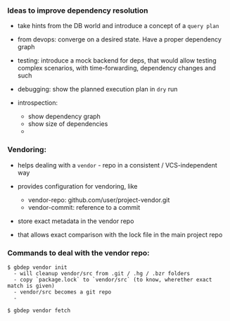 ### Ideas to improve dependency resolution

  - take hints from the DB world and introduce a concept of a `query plan`
  - from devops: converge on a desired state. Have a proper dependency graph
  - testing: introduce a mock backend for deps, that would allow testing complex scenarios, with time-forwarding, dependency changes and such
  - debugging: show the planned execution plan in `dry` run



  - introspection:
    - show dependency graph
    - show size of dependencies
    -


### Vendoring:
  - helps dealing with a `vendor` - repo in a consistent / VCS-independent way
  - provides configuration for vendoring, like
    - vendor-repo: github.com/user/project-vendor.git
    - vendor-commit: reference to a commit

  - store exact metadata in the vendor repo
  - that allows exact comparison with the lock file in the main project repo



### Commands to deal with the vendor repo:
    $ gbdep vendor init
      - will cleanup vendor/src from .git / .hg / .bzr folders
      - copy `package.lock` to `vendor/src` (to know, wherether exact match is given)
      - vendor/src becomes a git repo
      -

    $ gbdep vendor fetch
